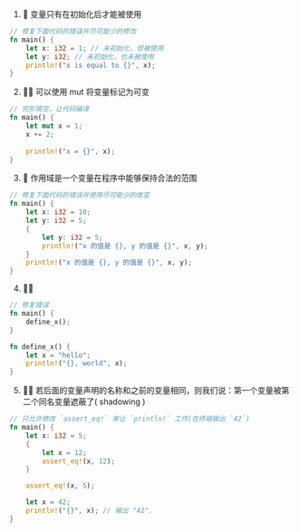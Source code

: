 1. 🌟 变量只有在初始化后才能被使用
```rust
// 修复下面代码的错误并尽可能少的修改
fn main() {
    let x: i32 = 1; // 未初始化，但被使用
    let y: i32; // 未初始化，也未被使用
    println!("x is equal to {}", x); 
}
```

2. 🌟🌟 可以使用 mut 将变量标记为可变
```rust
// 完形填空，让代码编译
fn main() {
    let mut x = 1;
    x += 2; 
    
    println!("x = {}", x); 
}
```

3. 🌟 作用域是一个变量在程序中能够保持合法的范围
```rust
// 修复下面代码的错误并使用尽可能少的改变
fn main() {
    let x: i32 = 10;
    let y: i32 = 5;
    {
        let y: i32 = 5;
        println!("x 的值是 {}, y 的值是 {}", x, y);
    }
    println!("x 的值是 {}, y 的值是 {}", x, y); 
}
```

4. 🌟🌟
```rust
// 修复错误
fn main() {
    define_x();
}

fn define_x() {
    let x = "hello";
    println!("{}, world", x); 
}
```

5. 🌟🌟 若后面的变量声明的名称和之前的变量相同，则我们说：第一个变量被第二个同名变量遮蔽了( shadowing )
```rust
// 只允许修改 `assert_eq!` 来让 `println!` 工作(在终端输出 `42`)
fn main() {
    let x: i32 = 5;
    {
        let x = 12;
        assert_eq!(x, 12);
    }

    assert_eq!(x, 5);

    let x = 42;
    println!("{}", x); // 输出 "42".
}
```
